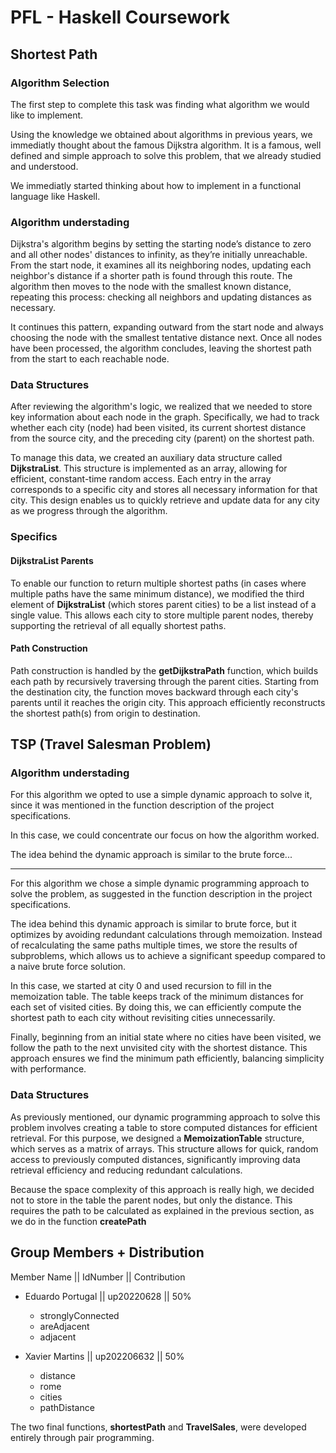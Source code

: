 
# PFL - Haskell Coursework

## Shortest Path

### Algorithm Selection

The first step to complete this task was finding what algorithm we would like to implement.

Using the knowledge we obtained about algorithms in previous years, we immediatly thought about the famous Dijkstra algorithm. It is a famous, well defined and simple approach to solve this problem, that we already studied and understood.

We immediatly started thinking about how to implement in a functional language like Haskell.

### Algorithm understading

Dijkstra's algorithm begins by setting the starting node’s distance to zero and all other nodes' distances to infinity, as they’re initially unreachable. From the start node, it examines all its neighboring nodes, updating each neighbor's distance if a shorter path is found through this route. The algorithm then moves to the node with the smallest known distance, repeating this process: checking all neighbors and updating distances as necessary.

It continues this pattern, expanding outward from the start node and always choosing the node with the smallest tentative distance next. Once all nodes have been processed, the algorithm concludes, leaving the shortest path from the start to each reachable node.


### Data Structures

After reviewing the algorithm's logic, we realized that we needed to store key information about each node in the graph. Specifically, we had to track whether each city (node) had been visited, its current shortest distance from the source city, and the preceding city (parent) on the shortest path.

To manage this data, we created an auxiliary data structure called **DijkstraList**. This structure is implemented as an array, allowing for efficient, constant-time random access. Each entry in the array corresponds to a specific city and stores all necessary information for that city. This design enables us to quickly retrieve and update data for any city as we progress through the algorithm.

### Specifics 

#### DijkstraList Parents

To enable our function to return multiple shortest paths (in cases where multiple paths have the same minimum distance), we modified the third element of **DijkstraList** (which stores parent cities) to be a list instead of a single value. This allows each city to store multiple parent nodes, thereby supporting the retrieval of all equally shortest paths.

#### Path Construction

Path construction is handled by the **getDijkstraPath** function, which builds each path by recursively traversing through the parent cities. Starting from the destination city, the function moves backward through each city's parents until it reaches the origin city. This approach efficiently reconstructs the shortest path(s) from origin to destination.

## TSP (Travel Salesman Problem)

### Algorithm understading

For this algorithm we opted to use a simple dynamic approach to solve it, since it was mentioned in the function description of the project specifications.

In this case, we could concentrate our focus on how the algorithm worked.

The idea behind the dynamic approach is similar to the brute force...

---
For this algorithm we chose a simple dynamic programming approach to solve the problem, as suggested in the function description in the project specifications.

The idea behind this dynamic approach is similar to brute force, but it optimizes by avoiding redundant calculations through memoization. Instead of recalculating the same paths multiple times, we store the results of subproblems, which allows us to achieve a significant speedup compared to a naive brute force solution.

In this case, we started at city 0 and used recursion to fill in the memoization table. The table keeps track of the minimum distances for each set of visited cities. By doing this, we can efficiently compute the shortest path to each city without revisiting cities unnecessarily.

Finally, beginning from an initial state where no cities have been visited, we follow the path to the next unvisited city with the shortest distance. This approach ensures we find the minimum path efficiently, balancing simplicity with performance.

### Data Structures


As previously mentioned, our dynamic programming approach to solve this problem involves creating a table to store computed distances for efficient retrieval. For this purpose, we designed a **MemoizationTable** structure, which serves as a matrix of arrays. This structure allows for quick, random access to previously computed distances, significantly improving data retrieval efficiency and reducing redundant calculations.

Because the space complexity of this approach is really high, we decided not to store in the table the parent nodes, but only the distance. This requires the path to be calculated as explained in the previous section, as we do in the function **createPath**

## Group Members + Distribution

Member Name || IdNumber || Contribution
- Eduardo Portugal || up20220628 || 50%

    - stronglyConnected
    - areAdjacent
    - adjacent

- Xavier Martins || up202206632 || 50%

    - distance
    - rome
    - cities
    - pathDistance

The two final functions, **shortestPath** and **TravelSales**, were developed entirely through pair programming.








